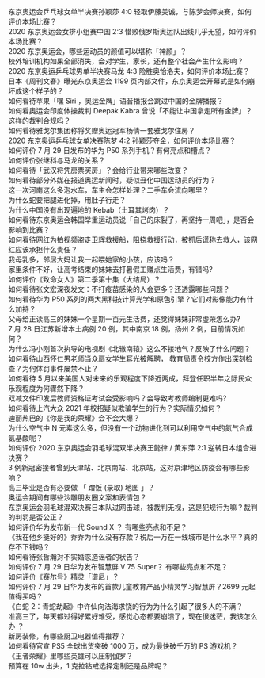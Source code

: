 东京奥运会乒乓球女单半决赛孙颖莎 4:0 轻取伊藤美诚，与陈梦会师决赛，如何评价本场比赛？  
2020 东京奥运会女排小组赛中国 2:3 惜败俄罗斯奥运队出线几乎无望，如何评价本场比赛？  
2020 东京奥运会，哪些运动员的颜值可以堪称「神颜」？  
校外培训机构如果全部消失，会对学生，家长，还有整个社会产生什么影响？  
2020 东京奥运乒乓球男单半决赛马龙 4:3 险胜奥恰洛夫，如何评价本场比赛？  
日本《周刊文春》曝光东京奥运会 1199 页内部文件，东京奥运会开幕式是如何崩坏成这个样子的？  
如何看待苹果「嘿 Siri ，奥运金牌」语音播报会跳过中国的金牌播报？  
如何看奥运会印度体操裁判 Deepak Kabra 曾说「不能让中国拿走所有金牌」？这样的裁判合规吗？  
如何看待雅戈尔集团称将奖赠奥运冠军杨倩一套雅戈尔住房？  
2020 东京奥运乒乓球女单决赛陈梦 4:2 孙颖莎夺金，如何评价本场比赛？  
如何评价 7 月 29 日发布的华为 P50 系列手机？有何亮点和槽点？  
如何评价张继科与马龙的关系？  
如何看待「武汉将凭房票买房」？会给行业带来哪些改变？  
如何看待部分外媒在报道奥运新闻时，疑似丑化中国运动员的行为？  
这一次河南这么多泡水车，车主会怎样处理？二手车会流向哪里？  
为什么蛇要把腿进化掉，用肚子行走？  
为什么中国没有出现遍地的 Kebab（土耳其烤肉）？  
如何看待东京奥运会韩国举重运动员说「自己的床裂了，再坚持一周吧」，是否会影响到比赛？  
如何看待网红为拍视频盗走卫辉救援船，阻挠救援行动，被抓后谎称去救人，该网红应该承担什么责任？  
我母乳多，邻居大妈让我一起喂她家的小孩，应该吗？  
家里条件不好，让高考结束的妹妹去打暑假工赚点生活费，有错吗?  
如何评价《致命女人》第二季第十集（大结局）？  
如何看待张文宏深夜发文：不打疫苗感染的人会更多？还透露哪些问题？  
如何看待华为 P50 系列的两大黑科技计算光学和原色引擎？它们对影像能力有什么加持？  
父母给正读高三的妹妹一个星期一百元生活费，还觉得妹妹非常虚荣怎么办?  
7 月 28 日江苏新增本土病例 20 例，其中南京 18 例，扬州 2 例，目前情况如何？  
为什么冯小刚首次执导的电视剧《北辙南辕》这么不接地气？反映了什么问题？  
如何看待山西怀仁男老师当众扇女学生耳光被解聘， 教育局责令校方作出深刻检查？为何体罚事件屡禁不止？  
如何看待 5 月以来美国人对未来的乐观程度下降近两成，拜登任职半年之际民众乐观程度为何骤然下降？  
双减文件印发后教师资格证考试会受影响吗？会导致考教师编制更难吗?  
如何看待上汽大众 2021 年校招疑似欺骗学生的行为？实际情况如何？  
迪丽热巴的《你是我的荣耀》会不会大爆？  
为什么空气中 N 元素这么多，但没有一个动物进化到可以利用空气中的氮气合成氨基酸呢？  
如何评价 2020 东京奥运会羽毛球混双半决赛王懿律 / 黄东萍 2:1 逆转日本组合进决赛？  
3 例新冠密接者曾到天津站、北京南站、北京站，这对京津地区防疫会有哪些影响？  
高三毕业是否有必要做 「 蹭饭 (录取) 地图 」？  
奥运会期间有哪些沙雕朋友圈文案和表情包？  
东京奥运会羽毛球混双决赛日本队过网击球，被裁判无视，这是犯规行为嘛？裁判的判罚是否公正？  
如何评价华为发布新一代 Sound X ？ 有哪些亮点和不足？  
《我在他乡挺好的》乔乔为什么没有存款？税后一万在一线城市是什么水平？真的存不下钱吗？  
如何看待张哲瀚对不实婚恋造谣者的状告？  
如何评价 7 月 29 日华为发布智慧屏 V 75 Super？ 有哪些亮点和不足？  
如何评价《赛尔号》精灵「谱尼」？  
如何评价 7 月 29 日华为发布的首款儿童教育产品小精灵学习智慧屏？2699 元起值得买吗？  
《白蛇 2：青蛇劫起》中许仙向法海求饶的行为为什么引起了很多人的不满？  
准高三了，每天都过得好累好难受，感觉心态都要崩溃了，现在很迷茫，我该怎么办 ？  
新房装修，有哪些厨卫电器值得推荐？  
如何看待官宣 PS5 全球出货突破 1000 万，成为最快破千万的 PS 游戏机？  
《王者荣耀》里哪些英雄可以压制伽罗？  
预算在 10w 出头，1 克拉钻戒选择定制还是品牌呢？  
